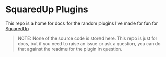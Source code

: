 # SquaredUp Plugins

This repo is a home for docs for the random plugins I've made for fun for [SquaredUp](https://app.squaredup.com)

> NOTE: None of the source code is stored here. This repo is just for docs, but if you need to raise an issue or ask a question, you can do that against the readme for the plugin in question.
